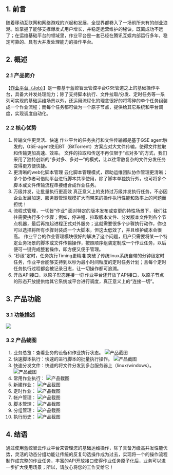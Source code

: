 ## 1. 前言 
随着移动互联网和网络游戏的兴起和发展，全世界都卷入了一场前所未有的创业浪潮。谁掌握了能够支撑爆发式用户增长，并稳定运营维护的秘诀，既离成功不远了；在运维基础平台的领域里，作业平台是一套已经在腾讯互娱内部运行多年，稳定可靠的、具有大并发处理能力的操作平台。
## 2. 概述  
### 2.1 产品简介 
   【[作业平台（Job）](http://o.qcloud.com/console?app=job)】是一套基于蓝鲸智云管控平台GSE管道之上的基础操作平台，具备大并发处理能力；除了支持脚本执行、文件拉取/分发、定时任务等一系列可实现的基础运维场景以外，还运用流程化的理念很好的将零碎的单个任务组装成一个作业流程；而每个任务都可做为一个原子节点，提供给其它系统和平台调度，实现调度自动化。
### 2.2 核心优势 
1. 传输文件更灵活、快速
作业平台的任务执行和文件传输都是基于GSE agent触发的，GSE-agent使用BT（BitTorrent）方案应对大文件传输，使得文件拉取和传输更加高速、效率。
文件的拉取和传送不再仅限于“点对多”的方式，我们采用了独特创新的“多对多、多对一”的模式，让以往零散复杂的文件分发任务变得更方便快捷。
2. 更清晰的web化脚本管理
云化脚本管理模式，帮助运维团队协作管理更清晰；多个协作者可借助平台进行脚本共享使用，除了脚本单独执行外，也可将多个脚本或文件传输流程串接组合成作业任务。
3. 万级并发，让批量执行更高效
真正意义上的支持过万级并发执行任务，不必因企业发展加速、服务器管理规模扩大而带来的操作执行性能和效率上的问题而担忧！
4. 流程式管理，一切皆“作业”
面对特定的版本发布或变更的特性场景下，我们往往需要执行多个步骤；例如，停进程、拉取版本文件、分发版本文件到各个节点机器，最后再拉起进程正式对外服务；这就需要很多个步骤执行动作，你也可以选择将所有步骤封装成一个大脚本，但这太低效了，并且维护成本会很高。
作业平台的作业管理模块很好的解决了这个问题，用户只需要将某一个特定业务场景的脚本或文件传输操作，按照顺序组装定制成一个作业任务，以后便可一键完成整套操作，即方便又便于管理。
5. “秒级”定时，任务执行Timing更精准
突破了传统linux系统自带的分钟级定时任务，作业平台能够支持到以秒为最小时间粒度的定时任务计划；且每个定时任务执行过程都会被记录日志，让一切操作都可追溯。
6. 开放API接口，以原子形态连接一切
作业平台还开放了API接口，以原子节点的形态开放提供给其它系统或平台进行调度，真正意义上的“连接一切”。　　

## 3. 产品功能
### 3.1 功能描述
![](http://imgcache.tcecqpoc.fsphere.cn/image/mc.qcloudimg.com/static/img/1cc6e289ae218496a8e236a0d3f1dc58/1.jpg)
### 3.2 产品截图

1. 业务总览：查看业务的设备和作业执行状态。
![产品截图](http://imgcache.tcecqpoc.fsphere.cn/image/mc.qcloudimg.com/static/img/76074cea3a151f6b728c751d0634eeb9/2.jpg)
2. 快速脚本执行：快速的进行脚本的批量执行操作。
![产品截图](http://imgcache.tcecqpoc.fsphere.cn/image/mc.qcloudimg.com/static/img/8245755b294dd14461bab07fb1f5a217/3.jpg)
3. 快速分发文件：快速的将文件分发到多台服务器上（linux/windows）。
![产品截图](http://imgcache.tcecqpoc.fsphere.cn/image/mc.qcloudimg.com/static/img/cadc941ed00ba57407fa4f3d09225cd0/4.jpg)
4. 常用作业执行：
![产品截图](http://imgcache.tcecqpoc.fsphere.cn/image/mc.qcloudimg.com/static/img/ce3c9c2cc07fa4f49b02efc0aac442d5/5.jpg)
5. 新建作业：
![产品截图](http://imgcache.tcecqpoc.fsphere.cn/image/mc.qcloudimg.com/static/img/7c2c511f2c611e9ed6a1f04c728de006/6.jpg)
6. 定时作业：
![产品截图](http://imgcache.tcecqpoc.fsphere.cn/image/mc.qcloudimg.com/static/img/6679451c022cb5b8b6117b8e40cff524/7.jpg)
7. 帐户管理：
![产品截图](http://imgcache.tcecqpoc.fsphere.cn/image/mc.qcloudimg.com/static/img/37fa1d1c02a3cdb493d0e8d11ad404b7/8.jpg)
8. 脚本管理：
![产品截图](http://imgcache.tcecqpoc.fsphere.cn/image/mc.qcloudimg.com/static/img/2aa45ed66039c4db92e07b70f4d22f0e/9.jpg)
9. 分组管理：
![产品截图](http://imgcache.tcecqpoc.fsphere.cn/image/mc.qcloudimg.com/static/img/de08673c22dfdd592f86480ea604ba3d/10.jpg)
10. 执行历史：
![产品截图](http://imgcache.tcecqpoc.fsphere.cn/image/mc.qcloudimg.com/static/img/fbd4f7d6252a5db7fdfb4a122723adf5/11.jpg) 



## 4. 结语
通过使用蓝鲸智云作业平台来管理您的基础运维操作，除了具备万级高并发性能优势，灵活的动态分组功能让传统的反复勾选操作成为过去，实现将一个的操作流程制作成完整的作业任务，丰富的API开放接口使得作业任务原子化后，业务可以进一步扩大使用场景；所以，请放心将您的工作交给它！


